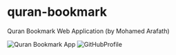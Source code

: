# quran-bookmark
Quran Bookmark Web Application (by Mohamed Arafath)


![Quran Bookmark App](https://img.shields.io/badge/Quran%20Bookmark%20App-1.0.0-blue) ![GitHubProfile](https://img.shields.io/badge/GitHub-Profile-red?logo=github)



